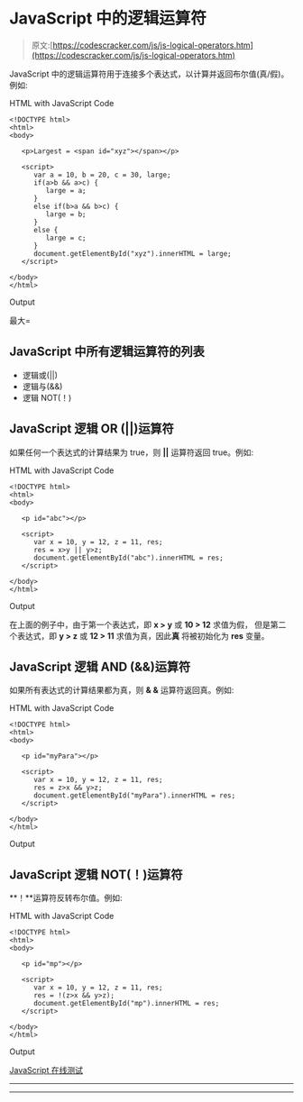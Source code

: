 # JavaScript 中的逻辑运算符

> 原文:[https://codescracker.com/js/js-logical-operators.htm](https://codescracker.com/js/js-logical-operators.htm)

JavaScript 中的逻辑运算符用于连接多个表达式，以计算并返回布尔值(真/假)。例如:

HTML with JavaScript Code

```
<!DOCTYPE html>
<html>
<body>

   <p>Largest = <span id="xyz"></span></p>

   <script>
      var a = 10, b = 20, c = 30, large;
      if(a>b && a>c) {
         large = a;
      }
      else if(b>a && b>c) {
         large = b;
      }
      else {
         large = c;
      }
      document.getElementById("xyz").innerHTML = large;
   </script>

</body>
</html>
```

Output

最大=

## JavaScript 中所有逻辑运算符的列表

*   逻辑或(||)
*   逻辑与(&&)
*   逻辑 NOT(！)

## JavaScript 逻辑 OR (||)运算符

如果任何一个表达式的计算结果为 true，则 **||** 运算符返回 true。例如:

HTML with JavaScript Code

```
<!DOCTYPE html>
<html>
<body>

   <p id="abc"></p>

   <script>
      var x = 10, y = 12, z = 11, res;
      res = x>y || y>z;
      document.getElementById("abc").innerHTML = res;
   </script>

</body>
</html>
```

Output

在上面的例子中，由于第一个表达式，即 **x > y** 或 **10 > 12** 求值为假， 但是第二个表达式，即 **y > z** 或 **12 > 11** 求值为真，因此**真** 将被初始化为 **res** 变量。

## JavaScript 逻辑 AND (&&)运算符

如果所有表达式的计算结果都为真，则 **& &** 运算符返回真。例如:

HTML with JavaScript Code

```
<!DOCTYPE html>
<html>
<body>

   <p id="myPara"></p>

   <script>
      var x = 10, y = 12, z = 11, res;
      res = z>x && y>z;
      document.getElementById("myPara").innerHTML = res;
   </script>

</body>
</html>
```

Output

## JavaScript 逻辑 NOT(！)运算符

**！**运算符反转布尔值。例如:

HTML with JavaScript Code

```
<!DOCTYPE html>
<html>
<body>

   <p id="mp"></p>

   <script>
      var x = 10, y = 12, z = 11, res;
      res = !(z>x && y>z);
      document.getElementById("mp").innerHTML = res;
   </script>

</body>
</html>
```

Output

[JavaScript 在线测试](/exam/showtest.php?subid=6)

* * *

* * *
